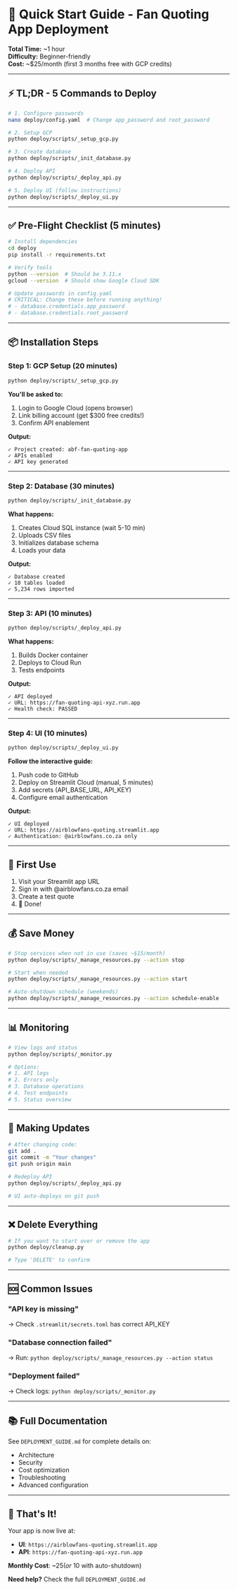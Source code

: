 # 🚀 Quick Start Guide - Fan Quoting App Deployment

**Total Time:** ~1 hour  
**Difficulty:** Beginner-friendly  
**Cost:** ~$25/month (first 3 months free with GCP credits)

---

## ⚡ TL;DR - 5 Commands to Deploy

```bash
# 1. Configure passwords
nano deploy/config.yaml  # Change app_password and root_password

# 2. Setup GCP
python deploy/scripts/_setup_gcp.py

# 3. Create database
python deploy/scripts/_init_database.py

# 4. Deploy API
python deploy/scripts/_deploy_api.py

# 5. Deploy UI (follow instructions)
python deploy/scripts/_deploy_ui.py
```

---

## ✅ Pre-Flight Checklist (5 minutes)

```bash
# Install dependencies
cd deploy
pip install -r requirements.txt

# Verify tools
python --version  # Should be 3.11.x
gcloud --version  # Should show Google Cloud SDK

# Update passwords in config.yaml
# CRITICAL: Change these before running anything!
# - database.credentials.app_password
# - database.credentials.root_password
```

---

## 📦 Installation Steps

### Step 1: GCP Setup (20 minutes)

```bash
python deploy/scripts/_setup_gcp.py
```

**You'll be asked to:**
1. Login to Google Cloud (opens browser)
2. Link billing account (get $300 free credits!)
3. Confirm API enablement

**Output:**
```
✓ Project created: abf-fan-quoting-app
✓ APIs enabled
✓ API key generated
```

---

### Step 2: Database (30 minutes)

```bash
python deploy/scripts/_init_database.py
```

**What happens:**
1. Creates Cloud SQL instance (wait 5-10 min)
2. Uploads CSV files
3. Initializes database schema
4. Loads your data

**Output:**
```
✓ Database created
✓ 10 tables loaded
✓ 5,234 rows imported
```

---

### Step 3: API (10 minutes)

```bash
python deploy/scripts/_deploy_api.py
```

**What happens:**
1. Builds Docker container
2. Deploys to Cloud Run
3. Tests endpoints

**Output:**
```
✓ API deployed
✓ URL: https://fan-quoting-api-xyz.run.app
✓ Health check: PASSED
```

---

### Step 4: UI (10 minutes)

```bash
python deploy/scripts/_deploy_ui.py
```

**Follow the interactive guide:**
1. Push code to GitHub
2. Deploy on Streamlit Cloud (manual, 5 minutes)
3. Add secrets (API_BASE_URL, API_KEY)
4. Configure email authentication

**Output:**
```
✓ UI deployed
✓ URL: https://airblowfans-quoting.streamlit.app
✓ Authentication: @airblowfans.co.za only
```

---

## 🎯 First Use

1. Visit your Streamlit app URL
2. Sign in with @airblowfans.co.za email
3. Create a test quote
4. 🎉 Done!

---

## 💰 Save Money

```bash
# Stop services when not in use (saves ~$15/month)
python deploy/scripts/_manage_resources.py --action stop

# Start when needed
python deploy/scripts/_manage_resources.py --action start

# Auto-shutdown schedule (weekends)
python deploy/scripts/_manage_resources.py --action schedule-enable
```

---

## 📊 Monitoring

```bash
# View logs and status
python deploy/scripts/_monitor.py

# Options:
# 1. API logs
# 2. Errors only
# 3. Database operations
# 4. Test endpoints
# 5. Status overview
```

---

## 🔄 Making Updates

```bash
# After changing code:
git add .
git commit -m "Your changes"
git push origin main

# Redeploy API
python deploy/scripts/_deploy_api.py

# UI auto-deploys on git push
```

---

## ❌ Delete Everything

```bash
# If you want to start over or remove the app
python deploy/cleanup.py

# Type 'DELETE' to confirm
```

---

## 🆘 Common Issues

### "API key is missing"
→ Check `.streamlit/secrets.toml` has correct API_KEY

### "Database connection failed"
→ Run: `python deploy/scripts/_manage_resources.py --action status`

### "Deployment failed"
→ Check logs: `python deploy/scripts/_monitor.py`

---

## 📚 Full Documentation

See `DEPLOYMENT_GUIDE.md` for complete details on:
- Architecture
- Security
- Cost optimization
- Troubleshooting
- Advanced configuration

---

## 🎊 That's It!

Your app is now live at:
- **UI**: `https://airblowfans-quoting.streamlit.app`
- **API**: `https://fan-quoting-api-xyz.run.app`

**Monthly Cost**: ~$25 (or ~$10 with auto-shutdown)

**Need help?** Check the full `DEPLOYMENT_GUIDE.md`
